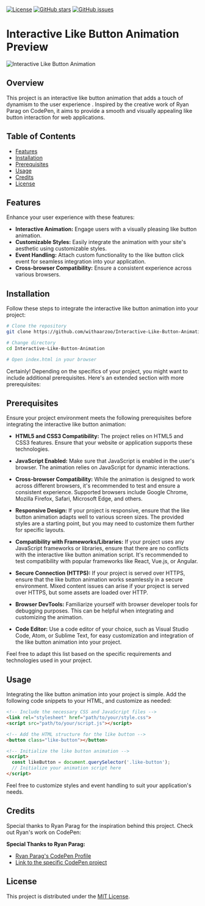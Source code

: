 [![License](https://img.shields.io/badge/license-MIT-blue.svg)](https://opensource.org/licenses/MIT)
[![GitHub stars](https://img.shields.io/github/stars/withaarzoo/Interactive-Like-Button-Animation.svg?style=social)](https://github.com/withaarzoo/Interactive-Like-Button-Animation/stargazers)
[![GitHub issues](https://img.shields.io/github/issues/withaarzoo/Interactive-Like-Button-Animation.svg)](https://github.com/withaarzoo/Interactive-Like-Button-Animation/issues)

# Interactive Like Button Animation Preview

![Interactive Like Button Animation](https://github.com/withaarzoo/Interactive-Like-Button-Animation/assets/59678435/24d89d0d-ba2a-4da5-824c-b9df1da6a3c2)

## Overview

This project is an interactive like button animation that adds a touch of dynamism to the user experience . Inspired by the creative work of Ryan Parag on CodePen, it aims to provide a smooth and visually appealing like button interaction for web applications.

## Table of Contents

- [Features](#features)
- [Installation](#installation)
- [Prerequisites](#prerequisites)
- [Usage](#usage)
- [Credits](#credits)
- [License](#license)

## Features

Enhance your user experience with these features:

- **Interactive Animation:** Engage users with a visually pleasing like button animation.
- **Customizable Styles:** Easily integrate the animation with your site's aesthetic using customizable styles.
- **Event Handling:** Attach custom functionality to the like button click event for seamless integration into your application.
- **Cross-browser Compatibility:** Ensure a consistent experience across various browsers.

## Installation

Follow these steps to integrate the interactive like button animation into your project:

```bash
# Clone the repository
git clone https://github.com/withaarzoo/Interactive-Like-Button-Animation.git

# Change directory
cd Interactive-Like-Button-Animation

# Open index.html in your browser
```

Certainly! Depending on the specifics of your project, you might want to include additional prerequisites. Here's an extended section with more prerequisites:

## Prerequisites

Ensure your project environment meets the following prerequisites before integrating the interactive like button animation:

- **HTML5 and CSS3 Compatibility:** The project relies on HTML5 and CSS3 features. Ensure that your website or application supports these technologies.
  
- **JavaScript Enabled:** Make sure that JavaScript is enabled in the user's browser. The animation relies on JavaScript for dynamic interactions.

- **Cross-browser Compatibility:** While the animation is designed to work across different browsers, it's recommended to test and ensure a consistent experience. Supported browsers include Google Chrome, Mozilla Firefox, Safari, Microsoft Edge, and others.

- **Responsive Design:** If your project is responsive, ensure that the like button animation adapts well to various screen sizes. The provided styles are a starting point, but you may need to customize them further for specific layouts.

- **Compatibility with Frameworks/Libraries:** If your project uses any JavaScript frameworks or libraries, ensure that there are no conflicts with the interactive like button animation script. It's recommended to test compatibility with popular frameworks like React, Vue.js, or Angular.

- **Secure Connection (HTTPS):** If your project is served over HTTPS, ensure that the like button animation works seamlessly in a secure environment. Mixed content issues can arise if your project is served over HTTPS, but some assets are loaded over HTTP.

- **Browser DevTools:** Familiarize yourself with browser developer tools for debugging purposes. This can be helpful when integrating and customizing the animation.

- **Code Editor:** Use a code editor of your choice, such as Visual Studio Code, Atom, or Sublime Text, for easy customization and integration of the like button animation into your project.

Feel free to adapt this list based on the specific requirements and technologies used in your project.

## Usage

Integrating the like button animation into your project is simple. Add the following code snippets to your HTML, and customize as needed:

```html
<!-- Include the necessary CSS and JavaScript files -->
<link rel="stylesheet" href="path/to/your/style.css">
<script src="path/to/your/script.js"></script>

<!-- Add the HTML structure for the like button -->
<button class="like-button"></button>

<!-- Initialize the like button animation -->
<script>
  const likeButton = document.querySelector('.like-button');
  // Initialize your animation script here
</script>
```

Feel free to customize styles and event handling to suit your application's needs.

## Credits

Special thanks to Ryan Parag for the inspiration behind this project. Check out Ryan's work on CodePen:

**Special Thanks to Ryan Parag:**
- [Ryan Parag's CodePen Profile](https://codepen.io/ryanparag)
- [Link to the specific CodePen project](https://codepen.io/ryanparag/pen/Vgxrbx)

## License

This project is distributed under the [MIT License](link-to-license-file).
